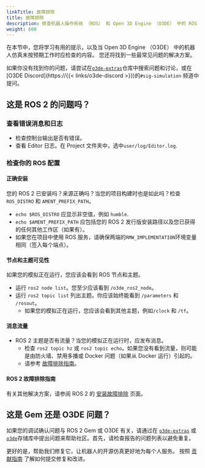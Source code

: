 ```yaml
---
linkTitle: 故障排除
title: 故障排除
description: 排查机器人操作系统 （ROS） 和 Open 3D Engine （O3DE） 中的 ROS 2 Gem 的常见问题。
weight: 600
---
```


在本节中，您将学习有用的提示，以及当 Open 3D Engine （O3DE） 中的机器人仿真未按预期工作时应检查的内容。
您还将找到一些最常见问题的解决方案。

如果你没有找到你的问题，请尝试在[`o3de-extras`](https://github.com/o3de/o3de-extras)仓库中搜索问题和讨论，或在[O3DE Discord](https://{{< links/o3de-discord >}})的`#sig-simulation` 频道中提问。

## 这是 ROS 2 的问题吗？

### 查看错误消息和日志

- 检查控制台输出是否有错误。
- 查看 Editor 日志。在 Project 文件夹中，选中`user/log/Editor.log`.

### 检查你的 ROS 配置

#### 正确安装
您的 ROS 2 已安装吗？来源正确吗？当您的项目构建时也是如此吗？检查 `ROS_DISTRO` 和 `AMENT_PREFIX_PATH`。
  - `echo $ROS_DISTRO` 应显示非空值，例如 `humble`.
  - `echo $AMENT_PREFIX_PATH` 应包括您的 ROS 2 发行版安装路径以及您已获得的任何其他工作区（如果有）。
  - 如果您在项目中使用 ROS 服务，请确保两端的`RMW_IMPLEMENTATION`环境变量相同（签入每个端点）。

#### 节点和主题可见性

如果您的模拟正在运行，您应该会看到 ROS 节点和主题。
  - 运行 `ros2 node list`。您至少应该看到 `/o3de_ros2_node`。
  - 运行 `ros2 topic list` 列出主题。你应该始终能看到 `/parameters` 和 `/rosout`。
    - 如果您的模拟正在运行，您应该会看到其他主题，例如`/clock` 和 `/tf`。

#### 消息流量

- ROS 2 主题是否有流量？当您的模拟正在运行时，应发布消息。
  - 检查 `ros2 topic hz` 或 `ros2 topic echo`。如果您没有看到流量，则可能是由防火墙、禁用多播或 Docker 问题（如果从 Docker 运行）引起的。
  - 请参考 [故障排除指南](#ros2-2-troubleshooting-guide)。
  
#### ROS 2 故障排除指南

有关其他解决方案，请参阅 ROS 2 的 [安装故障排除](https://docs.ros.org/en/rolling/How-To-Guides/Installation-Troubleshooting.html) 页面。

## 这是 Gem 还是 O3DE 问题？

如果您的调试确认问题与 ROS 2 Gem 或 O3DE 有关，请通过在 [`o3de-extras`](https://github.com/o3de/o3de-extras/issues) 或 [`o3de`](https://github.com/o3de/o3de/issues)存储库中提出问题来帮助社区。首先，请检查报告的问题列表以避免重复。

更好的是，帮助我们修复它，让机器人的开源仿真更好地为每个人服务。
按照 [贡献指南](/docs/contributing/) 了解如何提交修复和改进。
